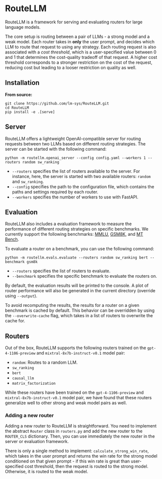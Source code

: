 # RouteLLM

RouteLLM is a framework for serving and evaluating routers for large language models.

The core setup is routing between a pair of LLMs - a strong model and a weak model. Each router takes in **only** the user prompt, and decides which LLM to route that request to using any strategy. Each routing request is also associated with a _cost threshold_, which is a user-specified value between 0 and 1 that determines the cost-quality tradeoff of that request. A higher cost threshold corresponds to a stronger restriction on the cost of the request, reducing cost but leading to a looser restriction on quality as well.

## Installation

**From source:**

```
git clone https://github.com/lm-sys/RouteLLM.git
cd RouteLLM
pip install -e .[serve]
```

## Server

RouteLLM offers a lightweight OpenAI-compatible server for routing requests between two LLMs based on different routing strategies. The server can be started with the following command:

```
python -m routellm.openai_server --config config.yaml --workers 1 --routers random sw_ranking
```

- `--routers` specifies the list of routers available to the server. For instance, here, the server is started with two available routers: `random` and `sw_ranking`.
- `--config` specifies the path to the configuration file, which contains the paths and settings required by each router.
- `--workers` specifies the number of workers to use with FastAPI.

## Evaluation

RouteLLM also includes a evaluation framework to measure the performance of different routing strategies on specific benchmarks. We currently support the following benchmarks: [MMLU](https://arxiv.org/abs/2009.03300), [GSM8K](https://arxiv.org/abs/2110.14168), and [MT Bench](https://arxiv.org/abs/2306.05685).

To evaluate a router on a benchmark, you can use the following command:

```
python -m routellm.evals.evaluate --routers random sw_ranking bert --benchmark gsm8k
```

- `--routers` specifies the list of routers to evaluate.
- `--benchmark` specifies the specific benchmark to evaluate the routers on.

By default, the evaluation results will be printed to the console. A plot of router performance will also be generated in the current directory (override using `--output`).

To avoid recomputing the results, the results for a router on a given benchmark is cached by default. This behavior can be overridden by using the `--overwrite-cache` flag, which takes in a list of routers to overwrite the cache for.

## Routers

Out of the box, RouteLLM supports the following routers trained on the `gpt-4-1106-preview` and `mixtral-8x7b-instruct-v0.1` model pair:

- `random`: Routes to a random LLM.
- `sw_ranking`
- `bert`
- `causal_llm`
- `matrix_factorization`

While these routers have been trained on the `gpt-4-1106-preview` and `mixtral-8x7b-instruct-v0.1` model pair, we have found that these routers generalize well to other strong and weak model pairs as well.

### Adding a new router

Adding a new router to RouteLLM is straightforward. You need to implement the abstract `Router` class in `routers.py` and add the new router to the `ROUTER_CLS` dictionary. Then, you can use immediately the new router in the server or evaluation framework.

There is only a single method to implement: `calculate_strong_win_rate`, which takes in the user prompt and returns the win rate for the strong model conditioned on that given prompt - if this win rate is great than user-specified cost threshold, then the request is routed to the strong model. Otherwise, it is routed to the weak model.

